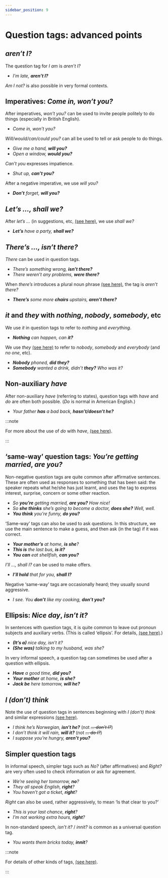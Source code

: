 ```yaml
---
sidebar_position: 9
---
```


# Question tags: advanced points

## *aren’t I?*

The question tag for *I am* is *aren’t I?*

- *I’m late, **aren’t I?***

*Am I not?* is also possible in very formal contexts.

## Imperatives: *Come in, won’t you?*

After imperatives, *won’t you?* can be used to invite people politely to do things (especially in British English).

- *Come in, *won’t you?**

*Will/would/can/could you?* can all be used to tell or ask people to do things.

- *Give me a hand, **will you?***
- *Open a window, **would you?***

*Can’t you* expresses impatience.

- *Shut up, **can’t you?***

After a negative imperative, we use *will you?*

- ***Don’t** forget, **will you?***

## *Let’s …, shall we?*

After *let’s …* (in suggestions, etc, [(see here)](./../basic-clause-types/let-introducing-imperatives), we use *shall we?*

- ***Let’s** have a party, **shall we?***

## *There’s …, isn’t there?*

*There* can be used in question tags.

- *There’s something wrong, **isn’t there?***
- *There weren’t any problems, **were there?***

When *there’s* introduces a plural noun phrase [(see here)](./../nouns-and-noun-phrases-agreement/mixed-singular-and-plural-other-structures#heres-theres-and-wheres), the tag is *aren’t there?*

- ***There’s** some more **chairs** upstairs, **aren’t there?***

## *it* and *they* with *nothing*, *nobody*, *somebody*, etc

We use *it* in question tags to refer to *nothing* and *everything*.

- ***Nothing** can happen, can **it?***

We use *they* [(see here)](./../pronouns/singular-they) to refer to *nobody*, *somebody* and *everybody* (and *no one*, etc).

- ***Nobody** phoned, **did they?***
- ***Somebody** wanted a drink, didn’t **they?** Who was it?*

## Non-auxiliary *have*

After non-auxiliary *have* (referring to states), question tags with *have* and *do* are often both possible. (*Do* is normal in American English.)

- *Your father **has** a bad back, **hasn’t/doesn’t he?***

:::note

For more about the use of *do* with *have*, [(see here)](./../be-have-and-do/have-actions).

:::

## ‘same-way’ question tags: *You’re getting married*, *are you?*

Non-negative question tags are quite common after affirmative sentences. These are often used as responses to something that has been said: the speaker repeats what he/she has just learnt, and uses the tag to express interest, surprise, concern or some other reaction.

- *So **you’re** getting married, **are you?** How nice!*
- *So **she thinks** she’s going to become a doctor, **does she?** Well, well.*
- ***You think** you’re funny, **do you?***

‘Same-way’ tags can also be used to ask questions. In this structure, we use the main sentence to make a guess, and then ask (in the tag) if it was correct.

- ***Your mother’s** at home, **is she**?*
- ***This is** the last bus, **is it?***
- ***You can** eat shellfish, **can you?***

*I’ll …, shall I?* can be used to make offers.

- ***I’ll hold** that for you, **shall I?***

Negative ‘same-way’ tags are occasionally heard; they usually sound aggressive.

- *I see. You **don’t** like my cooking, **don’t you?***

## Ellipsis: *Nice day*, *isn’t it?*

In sentences with question tags, it is quite common to leave out pronoun subjects and auxiliary verbs. (This is called ‘ellipsis’. For details, [(see here)](./../information-structure/ellipsis-at-the-beginning-of-a-sentence).)

- ***(It’s a)** nice day, isn’t it?*
- ***(She was)** talking to my husband, was she?*

In very informal speech, a question tag can sometimes be used after a question with ellipsis.

- ***Have** a good time, **did you?***
- ***Your mother** at home, **is she?***
- ***Jack be** here tomorrow, **will he?***

## *I (don’t) think*

Note the use of question tags in sentences beginning with *I (don’t) think* and similar expressions [(see here)](./../information-structure/ellipsis-at-the-beginning-of-a-sentence).

- *I think he’s Norwegian, **isn’t he?*** (not *~~… don’t I?~~*)
- *I don’t think it will rain, **will it?*** (not *~~… do I?~~*)
- *I suppose you’re hungry, **aren’t you?***

## Simpler question tags

In informal speech, simpler tags such as *No?* (after affirmatives) and *Right?* are very often used to check information or ask for agreement.

- *We’re seeing her tomorrow, **no**?*
- *They all speak English, **right**?*
- *You haven’t got a ticket, **right**?*

*Right* can also be used, rather aggressively, to mean ‘Is that clear to you?’

- *This is your last chance, **right**?*
- *I’m not working extra hours, **right**?*

In non-standard speech, *isn’t it?* / *innit?* is common as a universal question tag.

- *You wants them bricks today, **innit**?*

:::note

For details of other kinds of tags, [(see here)](./spoken-sentence-structure).

:::

